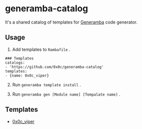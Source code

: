 # generamba-catalog

It's a shared catalog of templates for [Generamba](https://github.com/strongself/Generamba) code generator.

## Usage

1. Add templates to `Rambafile` .

```yaml:Rambafile
### Templates
catalogs:
- 'https://github.com/0x0c/generamba-catalog'
templates:
- {name: 0x0c_viper}
```

2. Run `generamba template install` .

3. Run `generamba gen [Module name] [Tempalate name]` .

## Templates

- [0x0c_viper](https://github.com/0x0c/generamba-catalog/blob/main/0x0c_viper/0x0c_viper.rambaspec)
